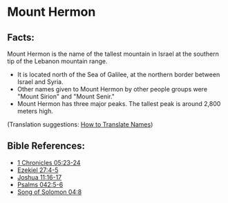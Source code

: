 # Mount Hermon #

## Facts: ##

Mount Hermon is the name of the tallest mountain in Israel at the southern tip of the Lebanon mountain range.

* It is located north of the Sea of Galilee, at the northern border between Israel and Syria.
* Other names given to Mount Hermon by other people groups were "Mount Sirion" and "Mount Senir."
* Mount Hermon has three major peaks. The tallest peak is around 2,800 meters high.

(Translation suggestions: [How to Translate Names](en/ta-vol1/translate/man/translate-names))



## Bible References: ##

* [1 Chronicles 05:23-24](en/tn/1ch/help/05/23)
* [Ezekiel 27:4-5](en/tn/ezk/help/27/04)
* [Joshua 11:16-17](en/tn/jos/help/11/16)
* [Psalms 042:5-6](en/tn/psa/help/42/05)
* [Song of Solomon 04:8](en/tn/sng/help/04/08)